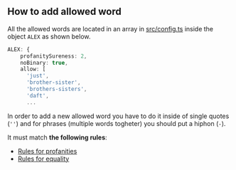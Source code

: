 ## How to add allowed word

All the allowed words are located in an array in [src/config.ts](src/config.ts) inside the object ` ALEX ` as shown below. 

```ts
ALEX: {
    profanitySureness: 2,
    noBinary: true,
    allow: [
      'just',
      'brother-sister',
      'brothers-sisters',
      'daft',
      ...

```
In order to add a new allowed word you have to do it inside of single quotes (` '' `) and for phrases (multiple words togheter) you should put a hiphon (` - `).

It must match **the following rules**: 
- [Rules for profanities](https://github.com/retextjs/retext-profanities/blob/main/rules.md)
- [Rules for equality](https://github.com/retextjs/retext-equality/blob/main/rules.md)